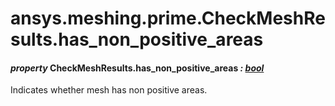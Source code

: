 # ansys.meshing.prime.CheckMeshResults.has_non_positive_areas

#### *property* CheckMeshResults.has_non_positive_areas *: [bool](https://docs.python.org/3.11/library/functions.html#bool)*

Indicates whether mesh has non positive areas.

<!-- !! processed by numpydoc !! -->
